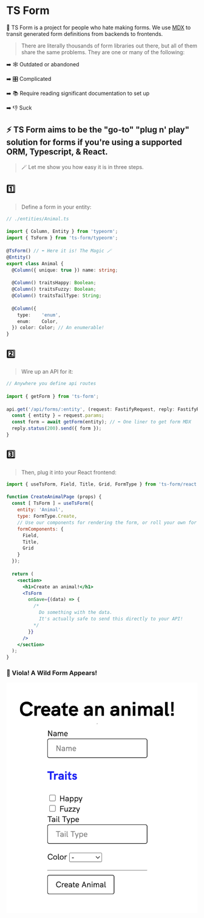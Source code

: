 # TS Form
👋 TS Form is a project for people who hate making forms. We use [MDX](https://mdxjs.com/) to transit generated form definitions from backends to frontends.

> There are literally thousands of form libraries out there, but all of them share the same problems. They are one or many of the following:

➡️ 🕸 Outdated or abandoned

➡️ 🎛 Complicated

➡️ 📚 Require reading significant documentation to set up

➡️ 👎 Suck


## ⚡️ TS Form aims to be the "go-to" "plug n' play" solution for forms if you're using a supported ORM, Typescript, & React.

> 🪄 Let me show you how easy it is in three steps.

## 1️⃣
> Define a form in your entity:

```ts
// ./entities/Animal.ts

import { Column, Entity } from 'typeorm';
import { TsForm } from 'ts-form/typeorm';

@TsForm() // ⬅️ Here it is! The Magic 🪄
@Entity()
export class Animal {
  @Column({ unique: true }) name: string;

  @Column() traitsHappy: Boolean;
  @Column() traitsFuzzy: Boolean;
  @Column() traitsTailType: String;

  @Column({
    type:    'enum',
    enum:    Color,
  }) color: Color; // An enumerable!
}
```

## 2️⃣

> Wire up an API for it:

```ts
// Anywhere you define api routes

import { getForm } from 'ts-form';

api.get('/api/forms/:entity', (request: FastifyRequest, reply: FastifyReply) => {
  const { entity } = request.params;
  const form = await getForm(entity); // ⬅️ One liner to get form MDX
  reply.status(200).send({ form });
}
```

## 3️⃣

> Then, plug it into your React frontend:

```jsx
import { useTsForm, Field, Title, Grid, FormType } from 'ts-form/react';

function CreateAnimalPage (props) {
  const [ TsForm ] = useTsForm({
    entity: 'Animal',
    type: FormType.Create,
    // Use our components for rendering the form, or roll your own for customizability!
    formComponents: {
      Field,
      Title,
      Grid
    }
  });

  return (
    <section>
      <h1>Create an animal!</h1>
      <TsForm
        onSave={(data) => {
          /*
            Do something with the data.
            It's actually safe to send this directly to your API!
          */
        }}
      />
    </section>
  );
}
```

### 🎉 Viola! A Wild Form Appears!

![](https://github.com/James1x0/ts-form/blob/main/example.png?raw=true)

